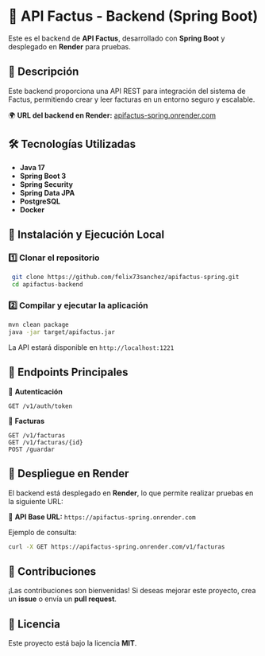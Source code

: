 # 🚀 API Factus - Backend (Spring Boot)

Este es el backend de **API Factus**, desarrollado con **Spring Boot** y desplegado en **Render** para pruebas.

## 📌  Descripción

Este backend proporciona una API REST para integración del sistema de Factus, permitiendo crear y leer facturas en un entorno seguro y escalable.

🌍 **URL del backend en Render:** [apifactus-spring.onrender.com](https://apifactus-spring.onrender.com)

## 🛠️ Tecnologías Utilizadas

- **Java 17**
- **Spring Boot 3**
- **Spring Security** 
- **Spring Data JPA**
- **PostgreSQL**
- **Docker**

## 📌 Instalación y Ejecución Local

### 1️⃣ **Clonar el repositorio**
```sh
 git clone https://github.com/felix73sanchez/apifactus-spring.git
 cd apifactus-backend
```

### 2️⃣ **Compilar y ejecutar la aplicación**
```sh
mvn clean package
java -jar target/apifactus.jar
```

La API estará disponible en `http://localhost:1221`

## 📌 Endpoints Principales

📌 **Autenticación**
```http
GET /v1/auth/token
```

📌 **Facturas**
```http
GET /v1/facturas
GET /v1/facturas/{id}
POST /guardar
```

## 🚀 Despliegue en Render

El backend está desplegado en **Render**, lo que permite realizar pruebas en la siguiente URL:

🔗 **API Base URL:** `https://apifactus-spring.onrender.com`

Ejemplo de consulta:
```sh
curl -X GET https://apifactus-spring.onrender.com/v1/facturas
```

## 📌 Contribuciones
¡Las contribuciones son bienvenidas! Si deseas mejorar este proyecto, crea un **issue** o envía un **pull request**.

## 📜 Licencia
Este proyecto está bajo la licencia **MIT**.

